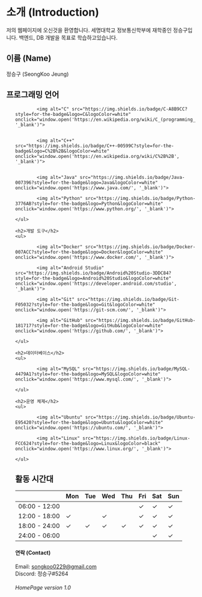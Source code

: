 # 소개 (Introduction)
저의 웹페이지에 오신것을 환영합니다. 세명대학교 정보통신학부에 재학중인 정승구입니다. 백엔드, DB 개발을 목표로 학습하고있습니다.
## 이름 (Name)
정승구 (SeongKoo Jeung)

<!DOCTYPE html>
<html>
<head>
    <title>프로그램 분류</title>
</head>
<body>
    <h2>프로그래밍 언어</h2>
    <ul>
        
            <img alt="C" src="https://img.shields.io/badge/C-A8B9CC?style=for-the-badge&logo=C&logoColor=white" onclick="window.open('https://en.wikipedia.org/wiki/C_(programming_language)', '_blank')">
        
        
            <img alt="C++" src="https://img.shields.io/badge/C++-00599C?style=for-the-badge&logo=C%2B%2B&logoColor=white" onclick="window.open('https://en.wikipedia.org/wiki/C%2B%2B', '_blank')">
        
       
            <img alt="Java" src="https://img.shields.io/badge/Java-007396?style=for-the-badge&logo=Java&logoColor=white" onclick="window.open('https://www.java.com/', '_blank')">
        
            <img alt="Python" src="https://img.shields.io/badge/Python-3776AB?style=for-the-badge&logo=Python&logoColor=white" onclick="window.open('https://www.python.org/', '_blank')">
        
    </ul>

    <h2>개발 도구</h2>
    <ul>
        
            <img alt="Docker" src="https://img.shields.io/badge/Docker-007ACC?style=for-the-badge&logo=Docker&logoColor=white" onclick="window.open('https://www.docker.com/', '_blank')">

            <img alt="Android Studio" src="https://img.shields.io/badge/Android%20Studio-3DDC84?style=for-the-badge&logo=Android%20Studio&logoColor=white" onclick="window.open('https://developer.android.com/studio', '_blank')">
       
            <img alt="Git" src="https://img.shields.io/badge/Git-F05032?style=for-the-badge&logo=Git&logoColor=white" onclick="window.open('https://git-scm.com/', '_blank')">
       
            <img alt="GitHub" src="https://img.shields.io/badge/GitHub-181717?style=for-the-badge&logo=GitHub&logoColor=white" onclick="window.open('https://github.com/', '_blank')">
       
    </ul>

    <h2>데이터베이스</h2>
    <ul>
       
            <img alt="MySQL" src="https://img.shields.io/badge/MySQL-4479A1?style=for-the-badge&logo=MySQL&logoColor=white" onclick="window.open('https://www.mysql.com/', '_blank')">
       
    </ul>

    <h2>운영 체제</h2>
    <ul>
       
            <img alt="Ubuntu" src="https://img.shields.io/badge/Ubuntu-E95420?style=for-the-badge&logo=Ubuntu&logoColor=white" onclick="window.open('https://ubuntu.com/', '_blank')">
       
            <img alt="Linux" src="https://img.shields.io/badge/Linux-FCC624?style=for-the-badge&logo=Linux&logoColor=black" onclick="window.open('https://www.linux.org/', '_blank')">
        
    </ul>
</body>
</html>




## 활동 시간대
|                  | Mon | Tue | Wed | Thu | Fri | Sat | Sun |
|------------------|-----|-----|-----|-----|-----|-----|-----|
| 06:00 - 12:00    |     |     |     |     |  ✓  |  ✓  |  ✓  |
| 12:00 - 18:00    |  ✓  |     |  ✓  |     |  ✓  |  ✓  |  ✓  |
| 18:00 - 24:00    |  ✓  |  ✓  |  ✓  |  ✓  |  ✓  |  ✓  |  ✓  |
| 24:00 - 06:00    |     |     |     |     |     |  ✓   |  ✓  |

#### 연락 (Contact)
Email: songkoo0229@gmail.com  
Discord: 정승구#5264

  
    
###### HomePage version 1.0